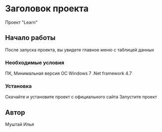 ﻿# Заголовок проекта

Проект "Learn"

## Начало работы

После запуска проекта, вы увидете главное меню с таблицей данных

### Необходимые условия

ПК, Минимальная версия ОС Windows 7
.Net framework 4.7

### Установка

Скачайте и установите проект с официального сайта
Запустите проект

## Автор
Муштай Илья

